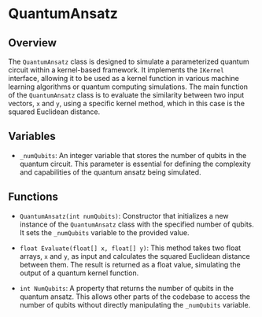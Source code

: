 # QuantumAnsatz

## Overview
The `QuantumAnsatz` class is designed to simulate a parameterized quantum circuit within a kernel-based framework. It implements the `IKernel` interface, allowing it to be used as a kernel function in various machine learning algorithms or quantum computing simulations. The main function of the `QuantumAnsatz` class is to evaluate the similarity between two input vectors, `x` and `y`, using a specific kernel method, which in this case is the squared Euclidean distance.

## Variables
- `_numQubits`: An integer variable that stores the number of qubits in the quantum circuit. This parameter is essential for defining the complexity and capabilities of the quantum ansatz being simulated.

## Functions
- `QuantumAnsatz(int numQubits)`: Constructor that initializes a new instance of the `QuantumAnsatz` class with the specified number of qubits. It sets the `_numQubits` variable to the provided value.
  
- `float Evaluate(float[] x, float[] y)`: This method takes two float arrays, `x` and `y`, as input and calculates the squared Euclidean distance between them. The result is returned as a float value, simulating the output of a quantum kernel function.

- `int NumQubits`: A property that returns the number of qubits in the quantum ansatz. This allows other parts of the codebase to access the number of qubits without directly manipulating the `_numQubits` variable.